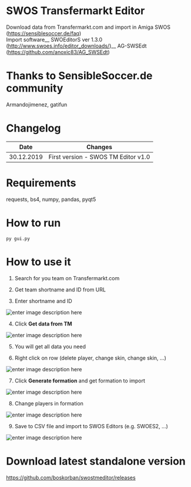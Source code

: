 
# SWOS Transfermarkt Editor

Download data from Transfermarkt.com and import in Amiga SWOS (https://sensiblesoccer.de/faq)<br/>
Import software__
SWOEditorS ver 1.3.0 (http://www.swoes.info/editor_downloads/)__
AG-SWSEdt (https://github.com/anoxic83/AG_SWSEdt)

# Thanks to SensibleSoccer.de community 
Armandojimenez, gatifun

# Changelog
| Date | Changes |
|--|--|
| 30.12.2019 | First version - SWOS TM Editor v1.0 |


# Requirements
requests,
bs4,
numpy,
pandas,
pyqt5


# How to run
    py gui.py

# How to use it
1. Search for you team on Transfermarkt.com 

2.  Get team shortname and ID from URL

3. Enter shortname and ID

![enter image description here](https://i.ibb.co/pPBRywk/python-QPXv-Ly-I5-W6.png)

4. Click **Get data from TM**

![enter image description here](https://i.ibb.co/FH1708G/python-Zt-JNGd-Dwfr.png)

5. You will get all data you need

6. Right click on row (delete player, change skin, change skin, ...)

![enter image description here](https://i.ibb.co/Xzn1rjH/python-0oy-Gpc26-Bo.png)

7. Click **Generate formation** and get formation to import

![enter image description here](https://i.ibb.co/tZ5sfYW/python-GNY9h-Hwxa-I.png)

8. Change players in formation

![enter image description here](https://i.ibb.co/F0dBnmB/python-Qkp2-L7hbmq.png)

9. Save to CSV file and import to SWOS Editors (e.g. SWOES2, ...)

![enter image description here](https://i.ibb.co/02Zg3px/python-07a9vbrvp-M.png) 

# Download latest standalone version
https://github.com/boskorban/swostmeditor/releases
